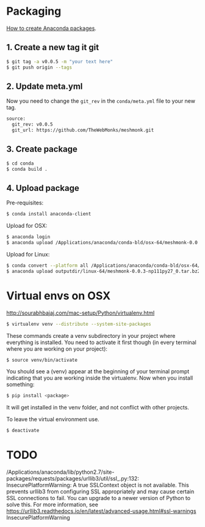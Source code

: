 # Packaging

[How to create Anaconda packages](https://conda.io/docs/build_tutorials/pkgs2.html).

## 1. Create a new tag it git

```bash
$ git tag -a v0.0.5 -m "your text here"
$ git push origin --tags
```

## 2. Update meta.yml

Now you need to change the `git_rev` in the `conda/meta.yml` file to your new tag.

```bash
source:
  git_rev: v0.0.5
  git_url: https://github.com/TheWebMonks/meshmonk.git
```

## 3. Create package

```bash
$ cd conda
$ conda build .
```

## 4. Upload package

Pre-requisites:

```bash
$ conda install anaconda-client
```

Upload for OSX:
```bash
$ anaconda login
$ anaconda upload /Applications/anaconda/conda-bld/osx-64/meshmonk-0.0.3-np111py27_0.tar.bz2
```

Upload for Linux:
```bash
$ conda convert --platform all /Applications/anaconda/conda-bld/osx-64/meshmonk-0.0.3-np111py27_0.tar.bz2 -o outputdir/
$ anaconda upload outputdir/linux-64/meshmonk-0.0.3-np111py27_0.tar.bz2 
```

# Virtual envs on OSX

http://sourabhbajaj.com/mac-setup/Python/virtualenv.html

```bash
$ virtualenv venv --distribute --system-site-packages
```

These commands create a venv subdirectory in your project where everything is installed. You need to activate it first 
though (in every terminal where you are working on your project):

```bash
$ source venv/bin/activate
```

You should see a (venv) appear at the beginning of your terminal prompt indicating that you are working inside the 
virtualenv. Now when you install something:

```bash
$ pip install <package>
```

It will get installed in the venv folder, and not conflict with other projects.

To leave the virtual environment use.

```bash
$ deactivate
```

# TODO

/Applications/anaconda/lib/python2.7/site-packages/requests/packages/urllib3/util/ssl_.py:132: InsecurePlatformWarning: 
A true SSLContext object is not available. This prevents urllib3 from configuring SSL appropriately and may cause 
certain SSL connections to fail. You can upgrade to a newer version of Python to solve this. For more information, 
see https://urllib3.readthedocs.io/en/latest/advanced-usage.html#ssl-warnings
  InsecurePlatformWarning
